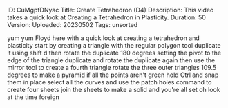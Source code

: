 ID: CuMgpfDNyac
Title: Create Tetrahedron (D4)
Description: This video takes a quick look at Creating a Tetrahedron in Plasticity.
Duration: 50
Version: 
Uploaded: 20230502
Tags: unsorted

yum yum
Floyd here with a quick look at creating
a tetrahedron and plasticity start by
creating a triangle with the regular
polygon tool duplicate it using shift d
then rotate the duplicate 180 degrees
setting the pivot to the edge of the
triangle duplicate and rotate the
duplicate again then use the mirror tool
to create a fourth triangle rotate the
three outer triangles 109.5 degrees to
make a pyramid
if all the points aren't green hold Ctrl
and snap them in place select all the
curves and use the patch holes command
to create four sheets
join the sheets to make a solid and
you're all set
oh look at the time
foreign
